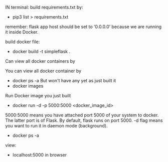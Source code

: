 IN terminal:
build requirements.txt by:

* pip3 list > requirements.txt

remember: flask app host should be set to ‘0.0.0.0’ because we are running it inside Docker.

build docker file:

* docker build -t simpleflask .

Can view all docker containers by

You can view all docker container by
* docker ps -a
But won't have any yet as just built it 
* docker images

Run Docker image you just built

* docker run -d -p 5000:5000 <docker_image_id>

5000:5000 means you have attached port 5000 of your system to docker. The latter port is of Flask. By default, flask runs on port 5000.
-d flag means you want to run it in daemon mode (background).

* docker ps -a

view:

* localhost:5000 in browser
